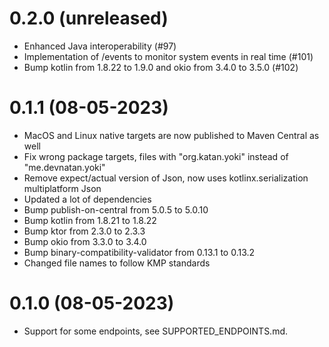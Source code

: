 # 0.2.0 (unreleased)

* Enhanced Java interoperability (#97)
* Implementation of /events to monitor system events in real time (#101)
* Bump kotlin from 1.8.22 to 1.9.0 and okio from 3.4.0 to 3.5.0 (#102)

# 0.1.1 (08-05-2023)

* MacOS and Linux native targets are now published to Maven Central as well
* Fix wrong package targets, files with "org.katan.yoki" instead of "me.devnatan.yoki"
* Remove expect/actual version of Json, now uses kotlinx.serialization multiplatform Json
* Updated a lot of dependencies
* Bump publish-on-central from 5.0.5 to 5.0.10
* Bump kotlin from 1.8.21 to 1.8.22
* Bump ktor from 2.3.0 to 2.3.3
* Bump okio from 3.3.0 to 3.4.0
* Bump binary-compatibility-validator from 0.13.1 to 0.13.2
* Changed file names to follow KMP standards

# 0.1.0 (08-05-2023)

* Support for some endpoints, see SUPPORTED_ENDPOINTS.md.